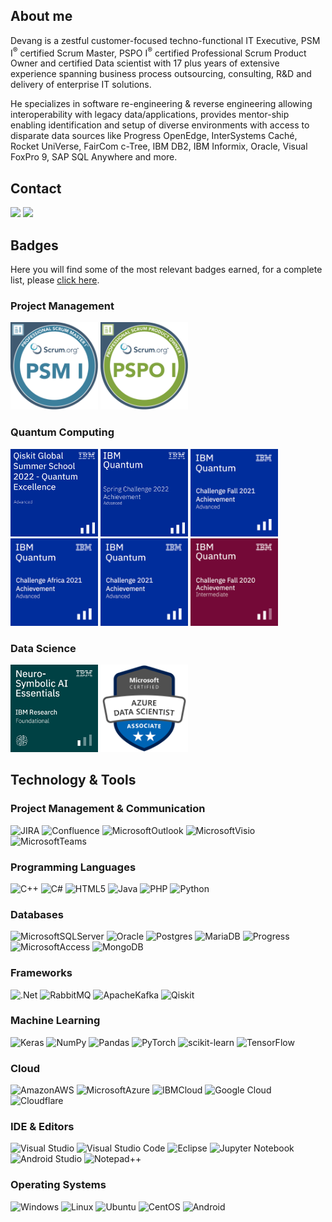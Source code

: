 
<!--
### Hi there 👋

**devang-gajjar/devang-gajjar** is a ✨ _special_ ✨ repository because its `README.md` (this file) appears on your GitHub profile.

Here are some ideas to get you started:

- 🔭 I’m currently working on ...
- 🌱 I’m currently learning ...
- 👯 I’m looking to collaborate on ...
- 🤔 I’m looking for help with ...
- 💬 Ask me about ...
- 📫 How to reach me: ...
- 😄 Pronouns: ...
- ⚡ Fun fact: ...
-->
## About me 

Devang is a zestful customer-focused techno-functional IT Executive, PSM I<sup>®</sup> certified Scrum Master, PSPO I<sup>®</sup> certified Professional Scrum Product Owner and certified Data scientist with 17 plus years of extensive experience spanning business process outsourcing, consulting, R&D and delivery of enterprise IT solutions. 

He specializes in software re-engineering & reverse engineering allowing interoperability with legacy data/applications, provides mentor-ship enabling identification and setup of diverse environments with access to disparate data sources like Progress OpenEdge, InterSystems Caché, Rocket UniVerse, FairCom c-Tree, IBM DB2, IBM Informix, Oracle, Visual FoxPro 9, SAP SQL Anywhere and more.

## Contact

<a href="https://www.linkedin.com/in/devanggajjar"><img src="https://img.shields.io/badge/LinkedIn-0A66C2.svg?style=for-the-badge&logo=LinkedIn&logoColor=white"></img></a>
<a href="https://twitter.com/devanggajjar"><img src="https://img.shields.io/badge/Twitter-1DA1F2.svg?style=for-the-badge&logo=Twitter&logoColor=white"></img></a>

## Badges

Here you will find some of the most relevant badges earned, for a complete list, please <a href="https://www.credly.com/users/devanggajjar/badges">click here</a>.

### Project Management

<p float="left">
<img src="https://raw.githubusercontent.com/devang-gajjar/devang-gajjar/main/assets/images/professional-scrum-master-i-psm-i.png" width=140 height=140>
<img src="https://raw.githubusercontent.com/devang-gajjar/devang-gajjar/main/assets/images/professional-scrum-product-owner-i-pspo-i.png" width=140 height=140>
</p>

### Quantum Computing

<p float="left">
<img src="https://raw.githubusercontent.com/devang-gajjar/devang-gajjar/main/assets/images/qiskit-global-summer-school-2022-quantum-excellence.png" width=140 height=140>
<img src="https://raw.githubusercontent.com/devang-gajjar/devang-gajjar/main/assets/images/ibm-quantum-spring-challenge-2022-achievement.png" width=140 height=140>
<img src="https://raw.githubusercontent.com/devang-gajjar/devang-gajjar/main/assets/images/ibm-quantum-challenge-fall-2021-advanced.png" width=140 height=140>
<img src="https://raw.githubusercontent.com/devang-gajjar/devang-gajjar/main/assets/images/ibm-quantum-challenge-africa-2021-achievement.png" width=140 height=140>
<img src="https://raw.githubusercontent.com/devang-gajjar/devang-gajjar/main/assets/images/ibm-quantum-challenge-2021-achievement-advanced.1.png" width=140 height=140>
<img src="https://raw.githubusercontent.com/devang-gajjar/devang-gajjar/main/assets/images/ibm-quantum-challenge-fall-2020-intermediate.png" width=140 height=140>
</p>

### Data Science

<p float="left">
<img src="https://raw.githubusercontent.com/devang-gajjar/devang-gajjar/main/assets/images/neuro-symbolic-ai-essentials.png" width=140 height=140>
<img src="https://raw.githubusercontent.com/devang-gajjar/devang-gajjar/main/assets/images/microsoft-certified-azure-data-scientist-associate.png" width=140 height=140>
</p>

## Technology & Tools

### Project Management & Communication

![JIRA](https://img.shields.io/badge/Jira-0052CC.svg?style=for-the-badge&logo=Jira&logoColor=white)
![Confluence](https://img.shields.io/badge/Confluence-172B4D.svg?style=for-the-badge&logo=Confluence&logoColor=white)
![MicrosoftOutlook](https://img.shields.io/badge/Microsoft%20Outlook-0078D4.svg?style=for-the-badge&logo=Microsoft-Outlook&logoColor=white)
![MicrosoftVisio](https://img.shields.io/badge/Microsoft%20Visio-3955A3.svg?style=for-the-badge&logo=Microsoft-Visio&logoColor=white)
![MicrosoftTeams](https://img.shields.io/badge/Microsoft%20Teams-6264A7.svg?style=for-the-badge&logo=Microsoft-Teams&logoColor=white)

### Programming Languages
![C++](https://img.shields.io/badge/c++-%2300599C.svg?style=for-the-badge&logo=c%2B%2B&logoColor=white)
![C#](https://img.shields.io/badge/c%23-%23239120.svg?style=for-the-badge&logo=c-sharp&logoColor=white)
![HTML5](https://img.shields.io/badge/html5-%23E34F26.svg?style=for-the-badge&logo=html5&logoColor=white)
![Java](https://img.shields.io/badge/java-%23ED8B00.svg?style=for-the-badge&logo=java&logoColor=white)
![PHP](https://img.shields.io/badge/php-%23777BB4.svg?style=for-the-badge&logo=php&logoColor=white)
![Python](https://img.shields.io/badge/python-3670A0?style=for-the-badge&logo=python&logoColor=ffdd54)

### Databases
![MicrosoftSQLServer](https://img.shields.io/badge/Microsoft%20SQL%20Sever-CC2927?style=for-the-badge&logo=microsoft%20sql%20server&logoColor=white)
![Oracle](https://img.shields.io/badge/Oracle-F80000?style=for-the-badge&logo=oracle&logoColor=white)
![Postgres](https://img.shields.io/badge/postgres-%23316192.svg?style=for-the-badge&logo=postgresql&logoColor=white)
![MariaDB](https://img.shields.io/badge/MariaDB-003545?style=for-the-badge&logo=mariadb&logoColor=white)
![Progress](https://img.shields.io/badge/Progress-5CE500.svg?style=for-the-badge&logo=Progress&logoColor=white)
![MicrosoftAccess](https://img.shields.io/badge/Microsoft%20Access-A4373A.svg?style=for-the-badge&logo=Microsoft-Access&logoColor=white)
![MongoDB](https://img.shields.io/badge/MongoDB-%234ea94b.svg?style=for-the-badge&logo=mongodb&logoColor=white)

### Frameworks
![.Net](https://img.shields.io/badge/.NET-5C2D91?style=for-the-badge&logo=.net&logoColor=white)
![RabbitMQ](https://img.shields.io/badge/Rabbitmq-FF6600?style=for-the-badge&logo=rabbitmq&logoColor=white)
![ApacheKafka](https://img.shields.io/badge/Apache%20Kafka-231F20.svg?style=for-the-badge&logo=Apache-Kafka&logoColor=white)
![Qiskit](https://img.shields.io/badge/Qiskit-%236929C4.svg?style=for-the-badge&logo=Qiskit&logoColor=white)

### Machine Learning
![Keras](https://img.shields.io/badge/Keras-%23D00000.svg?style=for-the-badge&logo=Keras&logoColor=white)
![NumPy](https://img.shields.io/badge/numpy-%23013243.svg?style=for-the-badge&logo=numpy&logoColor=white)
![Pandas](https://img.shields.io/badge/pandas-%23150458.svg?style=for-the-badge&logo=pandas&logoColor=white)
![PyTorch](https://img.shields.io/badge/PyTorch-%23EE4C2C.svg?style=for-the-badge&logo=PyTorch&logoColor=white)
![scikit-learn](https://img.shields.io/badge/scikit--learn-%23F7931E.svg?style=for-the-badge&logo=scikit-learn&logoColor=white)
![TensorFlow](https://img.shields.io/badge/TensorFlow-%23FF6F00.svg?style=for-the-badge&logo=TensorFlow&logoColor=white)

### Cloud

![AmazonAWS](https://img.shields.io/badge/Amazon%20AWS-232F3E.svg?style=for-the-badge&logo=Amazon-AWS&logoColor=white)
![MicrosoftAzure](https://img.shields.io/badge/Microsoft%20Azure-0078D4.svg?style=for-the-badge&logo=Microsoft-Azure&logoColor=white)
![IBMCloud](https://img.shields.io/badge/IBM%20Cloud-1261FE.svg?style=for-the-badge&logo=IBM-Cloud&logoColor=white)
![Google Cloud](https://img.shields.io/badge/GoogleCloud-%234285F4.svg?style=for-the-badge&logo=google-cloud&logoColor=white)
![Cloudflare](https://img.shields.io/badge/Cloudflare-F38020?style=for-the-badge&logo=Cloudflare&logoColor=white)

### IDE & Editors

![Visual Studio](https://img.shields.io/badge/Visual%20Studio-5C2D91.svg?style=for-the-badge&logo=visual-studio&logoColor=white)
![Visual Studio Code](https://img.shields.io/badge/Visual%20Studio%20Code-0078d7.svg?style=for-the-badge&logo=visual-studio-code&logoColor=white)
![Eclipse](https://img.shields.io/badge/Eclipse-FE7A16.svg?style=for-the-badge&logo=Eclipse&logoColor=white)
![Jupyter Notebook](https://img.shields.io/badge/jupyter-%23FA0F00.svg?style=for-the-badge&logo=jupyter&logoColor=white)
![Android Studio](https://img.shields.io/badge/Android%20Studio-3DDC84.svg?style=for-the-badge&logo=android-studio&logoColor=white)
![Notepad++](https://img.shields.io/badge/Notepad++-90E59A.svg?style=for-the-badge&logo=notepad%2b%2b&logoColor=black)

### Operating Systems
![Windows](https://img.shields.io/badge/Windows-0078D6?style=for-the-badge&logo=windows&logoColor=white)
![Linux](https://img.shields.io/badge/Linux-FCC624?style=for-the-badge&logo=linux&logoColor=black)
![Ubuntu](https://img.shields.io/badge/Ubuntu-E95420?style=for-the-badge&logo=ubuntu&logoColor=white)
![CentOS](https://img.shields.io/badge/Cent%20OS-262577?style=for-the-badge&logo=CentOS&logoColor=white)
![Android](https://img.shields.io/badge/Android-3DDC84?style=for-the-badge&logo=android&logoColor=white)
